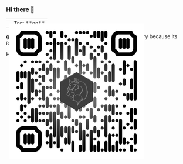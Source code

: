 ### Hi there 👋

<table>
<tr><td>
  <img style="float:left;position:absolute;" src="https://raw.githubusercontent.com/gxapplications/gxapplications/master/assets/images/qr-cv.png" />
</td><td>
Test **ee**
</td></tr>
</table>


**gxapplications/gxapplications** is a ✨ _special_ ✨ repository because its `README.md` (this file) appears on your GitHub profile.

Here are some ideas to get you started:

- 🔭 I’m currently working on ...
- 🌱 I’m currently learning ...
- 👯 I’m looking to collaborate on ...
- 🤔 I’m looking for help with ...
- 💬 Ask me about ...
- 📫 How to reach me: ...
- 😄 Pronouns: ...
- ⚡ Fun fact: ...


